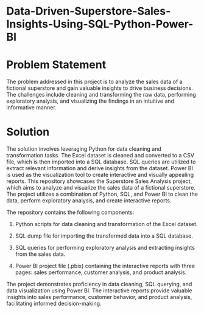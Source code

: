 # Data-Driven-Superstore-Sales-Insights-Using-SQL-Python-Power-BI

# Problem Statement

The problem addressed in this project is to analyze the sales data of a fictional superstore and gain valuable insights to drive business decisions. The challenges include cleaning and transforming the raw data, performing exploratory analysis, and visualizing the findings in an intuitive and informative manner.

# Solution

The solution involves leveraging Python for data cleaning and transformation tasks. The Excel dataset is cleaned and converted to a CSV file, which is then imported into a SQL database. SQL queries are utilized to extract relevant information and derive insights from the dataset. Power BI is used as the visualization tool to create interactive and visually appealing reports. This repository showcases the Superstore Sales Analysis project, which aims to analyze and visualize the sales data of a fictional superstore. The project utilizes a combination of Python, SQL, and Power BI to clean the data, perform exploratory analysis, and create interactive reports.


The repository contains the following components:

1. Python scripts for data cleaning and transformation of the Excel dataset.

2. SQL dump file for importing the transformed data into a SQL database.

3. SQL queries for performing exploratory analysis and extracting insights from the sales data.

4. Power BI project file (.pbix) containing the interactive reports with three pages: sales performance, customer analysis, and product analysis.


The project demonstrates proficiency in data cleaning, SQL querying, and data visualization using Power BI. The interactive reports provide valuable insights into sales performance, customer behavior, and product analysis, facilitating informed decision-making.

